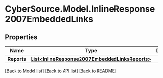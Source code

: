 # CyberSource.Model.InlineResponse2007EmbeddedLinks
## Properties

Name | Type | Description | Notes
------------ | ------------- | ------------- | -------------
**Reports** | [**List&lt;InlineResponse2007EmbeddedLinksReports&gt;**](InlineResponse2007EmbeddedLinksReports.md) |  | [optional] 

[[Back to Model list]](../README.md#documentation-for-models) [[Back to API list]](../README.md#documentation-for-api-endpoints) [[Back to README]](../README.md)

